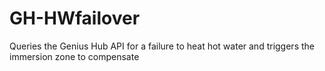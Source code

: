 # GH-HWfailover
Queries the Genius Hub API for a failure to heat hot water and triggers the immersion zone to compensate
